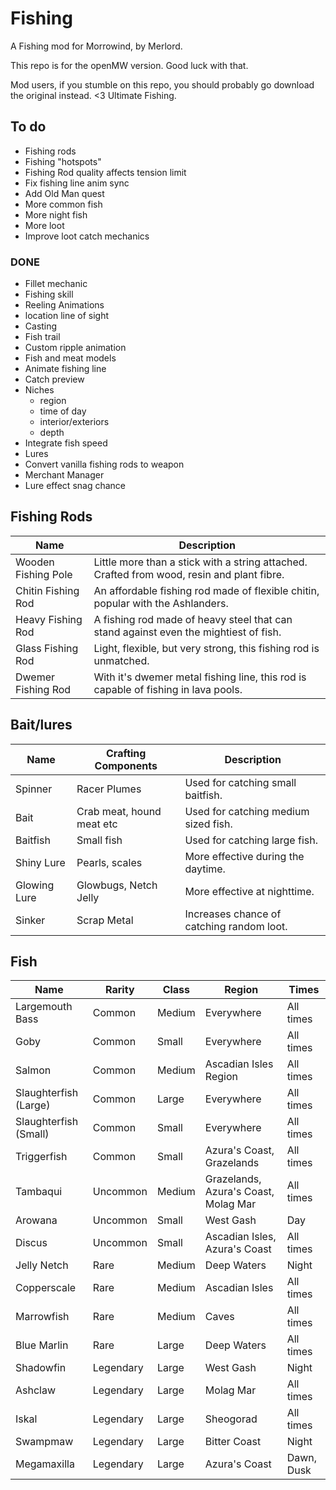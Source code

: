 # Fishing
A Fishing mod for Morrowind, by Merlord.

This repo is for the openMW version. Good luck with that.

Mod users, if you stumble on this repo, you should probably go download the original instead. <3 Ultimate Fishing.

## To do
- Fishing rods
- Fishing "hotspots"
- Fishing Rod quality affects tension limit
- Fix fishing line anim sync
- Add Old Man quest
- More common fish
- More night fish
- More loot
- Improve loot catch mechanics

### DONE
- Fillet mechanic
- Fishing skill
- Reeling Animations
- location line of sight
- Casting
- Fish trail
- Custom ripple animation
- Fish and meat models
- Animate fishing line
- Catch preview
- Niches 
  - region
  - time of day
  - interior/exteriors
  - depth
- Integrate fish speed
- Lures
- Convert vanilla fishing rods to weapon
- Merchant Manager
- Lure effect snag chance

## Fishing Rods
| Name                 | Description                                                                                                  |
| -------------------- | ------------------------------------------------------------------------------------------------------------ |
| Wooden Fishing Pole  | Little more than a stick with a string attached. Crafted from wood, resin and plant fibre.                   |
| Chitin Fishing Rod   | An affordable fishing rod made of flexible chitin, popular with the Ashlanders.                              |
| Heavy Fishing Rod    | A fishing rod made of heavy steel that can stand against even the mightiest of fish.                         |
| Glass Fishing Rod    | Light, flexible, but very strong, this fishing rod is unmatched.                                             |
| Dwemer Fishing Rod   | With it's dwemer metal fishing line, this rod is capable of fishing in lava pools.                           |

## Bait/lures
| Name            | Crafting Components  | Description                                                                                                     |
| --------------  | -------------------- | --------------------------------------------------------------------------------------------------------------- |
| Spinner | Racer Plumes | Used for catching small baitfish. |
| Bait | Crab meat, hound meat etc | Used for catching medium sized fish. |
| Baitfish | Small fish | Used for catching large fish. |
| Shiny Lure | Pearls, scales | More effective during the daytime. |
| Glowing Lure | Glowbugs, Netch Jelly | More effective at nighttime. |
| Sinker | Scrap Metal | Increases chance of catching random loot. |

## Fish
| Name         | Rarity      | Class   | Region                   | Times             |
|--------------|-------------|---------|--------------------------|-------------------|
| Largemouth Bass      | Common  | Medium  | Everywhere               | All times          |
| Goby        | Common  | Small    | Everywhere               | All times          |
| Salmon      | Common  | Medium  | Ascadian Isles Region | All times          |
| Slaughterfish (Large)   | Common  | Large    | Everywhere               | All times          |
| Slaughterfish (Small)   | Common  | Small    | Everywhere               | All times          |
| Triggerfish  | Common  | Small    | Azura's Coast, Grazelands | All times          |
| Tambaqui    | Uncommon    | Medium  | Grazelands, Azura's Coast, Molag Mar | All times          |
| Arowana     | Uncommon    | Small    | West Gash                  | Day                |
| Discus      | Uncommon    | Small    | Ascadian Isles, Azura's Coast | All times          |
| Jelly Netch  | Rare        | Medium  | Deep Waters                | Night              |
| Copperscale  | Rare        | Medium  | Ascadian Isles             | All times          |
| Marrowfish   | Rare        | Medium  | Caves                      | All times          |
| Blue Marlin  | Rare        | Large    | Deep Waters                | All times          |
| Shadowfin    | Legendary   | Large    | West Gash                  | Night              |
| Ashclaw      | Legendary   | Large    | Molag Mar                  | All times          |
| Iskal        | Legendary   | Large    | Sheogorad                  | All times          |
| Swampmaw     | Legendary   | Large    | Bitter Coast               | Night              |
| Megamaxilla  | Legendary   | Large    | Azura's Coast              | Dawn, Dusk   |

